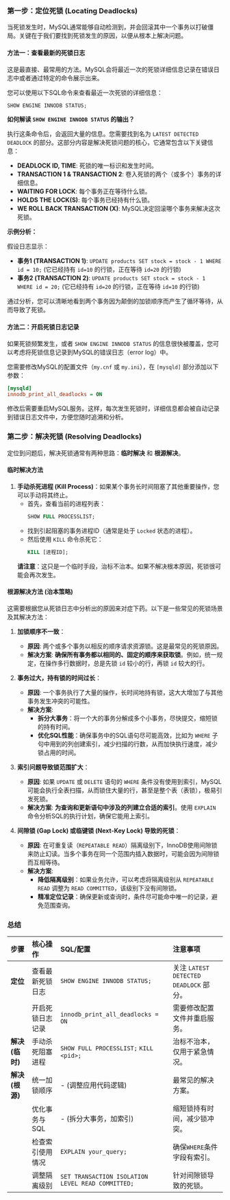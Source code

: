 ### **第一步：定位死锁 (Locating Deadlocks)**

当死锁发生时，MySQL通常能够自动检测到，并会回滚其中一个事务以打破僵局。关键在于我们要找到死锁发生的原因，以便从根本上解决问题。

#### **方法一：查看最新的死锁日志**

这是最直接、最常用的方法。MySQL会将最近一次的死锁详细信息记录在错误日志中或者通过特定的命令展示出来。

您可以使用以下SQL命令来查看最近一次死锁的详细信息：

```sql
SHOW ENGINE INNODB STATUS;
```

**如何解读 `SHOW ENGINE INNODB STATUS` 的输出？**

执行这条命令后，会返回大量的信息。您需要找到名为 `LATEST DETECTED DEADLOCK` 的部分。这部分内容是解决死锁问题的核心，它通常包含以下关键信息：

*   **DEADLOCK ID, TIME**: 死锁的唯一标识和发生时间。
*   **TRANSACTION 1 & TRANSACTION 2**: 卷入死锁的两个（或多个）事务的详细信息。
*   **WAITING FOR LOCK**: 每个事务正在等待什么锁。
*   **HOLDS THE LOCK(S)**: 每个事务已经持有什么锁。
*   **WE ROLL BACK TRANSACTION (X)**: MySQL决定回滚哪个事务来解决这次死锁。

**示例分析：**

假设日志显示：

*   **事务1 (TRANSACTION 1)**: `UPDATE products SET stock = stock - 1 WHERE id = 10;` (它已经持有 `id=10` 的行锁，正在等待 `id=20` 的行锁)
*   **事务2 (TRANSACTION 2)**: `UPDATE products SET stock = stock - 1 WHERE id = 20;` (它已经持有 `id=20` 的行锁，正在等待 `id=10` 的行锁)

通过分析，您可以清晰地看到两个事务因为颠倒的加锁顺序而产生了循环等待，从而导致了死锁。

#### **方法二：开启死锁日志记录**

如果死锁频繁发生，或者 `SHOW ENGINE INNODB STATUS` 的信息很快被覆盖，您可以考虑将死锁信息记录到MySQL的错误日志（error log）中。

您需要修改MySQL的配置文件（`my.cnf` 或 `my.ini`），在 `[mysqld]` 部分添加以下参数：

```ini
[mysqld]
innodb_print_all_deadlocks = ON
```

修改后需要重启MySQL服务。这样，每次发生死锁时，详细信息都会被自动记录到错误日志文件中，方便您随时追溯和分析。

### **第二步：解决死锁 (Resolving Deadlocks)**

定位到问题后，解决死锁通常有两种思路：**临时解决** 和 **根源解决**。

#### **临时解决方法**

1.  **手动杀死进程 (Kill Process)**：如果某个事务长时间阻塞了其他重要操作，您可以手动将其终止。
    *   首先，查看当前的进程列表：
        ```sql
        SHOW FULL PROCESSLIST;
        ```
    *   找到引起阻塞的事务进程ID（通常是处于 `Locked` 状态的进程）。
    *   然后使用 `KILL` 命令杀死它：
        ```sql
        KILL [进程ID];
        ```
    **请注意**：这只是一个临时手段，治标不治本。如果不解决根本原因，死锁很可能会再次发生。

#### **根源解决方法 (治本策略)**

这需要根据您从死锁日志中分析出的原因来对症下药。以下是一些常见的死锁场景及其解决方法：

1.  **加锁顺序不一致**：
    *   **原因**: 两个或多个事务以相反的顺序请求资源锁。这是最常见的死锁原因。
    *   **解决方案**: **确保所有事务都以相同的、固定的顺序来获取锁**。例如，统一规定，在操作多行数据时，总是先锁 `id` 较小的行，再锁 `id` 较大的行。

2.  **事务过大，持有锁的时间过长**：
    *   **原因**: 一个事务执行了大量的操作，长时间地持有锁，这大大增加了与其他事务发生冲突的可能性。
    *   **解决方案**:
        *   **拆分大事务**：将一个大的事务分解成多个小事务，尽快提交，缩短锁的持有时间。
        *   **优化SQL性能**：确保事务中的SQL语句尽可能高效，比如为 `WHERE` 子句中用到的列创建索引，减少扫描的行数，从而加快执行速度，减少锁占用的时间。

3.  **索引问题导致锁范围扩大**：
    *   **原因**: 如果 `UPDATE` 或 `DELETE` 语句的 `WHERE` 条件没有使用到索引，MySQL可能会执行全表扫描，从而锁住大量的行，甚至是整个表（表锁），极易引发死锁。
    *   **解决方案**: **为查询和更新语句中涉及的列建立合适的索引**。使用 `EXPLAIN` 命令分析SQL的执行计划，确保它能用上索引。

4.  **间隙锁 (Gap Lock) 或临键锁 (Next-Key Lock) 导致的死锁**：
    *   **原因**: 在可重复读（`REPEATABLE READ`）隔离级别下，InnoDB使用间隙锁来防止幻读。当多个事务在同一个范围内插入数据时，可能会因为间隙锁而互相等待。
    *   **解决方案**:
        *   **降低隔离级别**：如果业务允许，可以考虑将隔离级别从 `REPEATABLE READ` 调整为 `READ COMMITTED`，该级别下没有间隙锁。
        *   **精准定位记录**：确保更新或查询时，条件尽可能命中唯一的记录，避免范围查询。

### **总结**

| 步骤 | 核心操作 | SQL/配置 | 注意事项 |
| :--- | :--- | :--- | :--- |
| **定位** | 查看最新死锁日志 | `SHOW ENGINE INNODB STATUS;` | 关注 `LATEST DETECTED DEADLOCK` 部分。 |
| | 开启死锁日志记录 | `innodb_print_all_deadlocks = ON` | 需要修改配置文件并重启服务。 |
| **解决 (临时)** | 手动杀死阻塞进程 | `SHOW FULL PROCESSLIST;` `KILL <pid>;` | 治标不治本，仅用于紧急情况。 |
| **解决 (根源)** | 统一加锁顺序 | - (调整应用代码逻辑) | 最常见的解决方案。 |
| | 优化事务与SQL | - (拆分大事务，加索引) | 缩短锁持有时间，减少锁冲突。 |
| | 检查索引使用情况 | `EXPLAIN your_query;` | 确保`WHERE`条件字段有索引。 |
| | 调整隔离级别 | `SET TRANSACTION ISOLATION LEVEL READ COMMITTED;` | 针对间隙锁导致的死锁。 |
